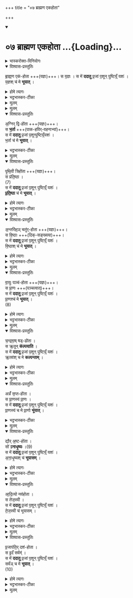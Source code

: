 +++
title = "०७ ब्राह्मण एकहोता"

+++
<div class="js_include" includetitle="true" newlevelforh1="1" unfilled url="/vedAH_yajuH/taittirIyam/sArasvata-vibhAgaH/AraNyakam/sarva-prastutiH/03_chAturhotra-chayanAdi/07_brAhmaNa_ekahotA">
<details open><summary><h1>०७ ब्राह्मण एकहोता ...{Loading}...</h1></summary>
<details><summary>भास्करोक्त-विनियोगः</summary>

1चातुर्मास्येषु केशनिवर्तनेषु 'तदृतं तत्सत्यं' इति जपित्वा  
तमेतम् अनुवाकं जपति ।  
ब्रह्ममेधे च आदीयमानं प्रेतमेतेनानुवाकेन अभिमन्त्रयते - ब्राह्मण एकहोता इति ॥ 
</details>

<details open><summary>विश्वास-प्रस्तुतिः</summary>

ब्रा॒ह्म॒ण एक॑-होता +++(यज्ञः)+++।
स य॒ज्ञः ।
स मे॑ **ददातु** प्र॒जां प॒शून् पुष्टिय्ँ॒ यशः॑ ।  
य॒ज्ञश् च॑ मे **भूयात्** ।
</details>

<details><summary>होमे त्यागः</summary>

(ब्रह्मण इदं न मम)
</details>

<details><summary>भट्टभास्कर-टीका</summary>

एको होता ऋत्विक् यस्य स एकहोता । 'ऋतश्छन्दसि' इति कबभावः । 

ईडशो यज्ञविशेषो ब्राह्मणो नाम, तपोमयत्वात् तस्य तद्वदृत्विग् उपकारित्वेन रूप्यते । 

स यज्ञः स एवाग्निष्टोमादिः सर्वो यज्ञः, तत्साध्यत्वात् ।
स मे ददातु प्रजादि । स च यज्ञः सर्वदा मे भूयात् । एवं 'अग्निर्द्विहोता' इत्यादि द्रष्टव्यम् ॥
</details>

<details><summary>मूलम्</summary>

ब्रा॒ह्म॒ण एक॑होता ।
स य॒ज्ञः ।
स मे॑ ददातु प्र॒जां प॒शून् पुष्टिय्ँ॒ यशः॑ ।  
य॒ज्ञश्च॑ मे भूयात् ।
</details>

<details><summary>मूलम्</summary>

स मे॑ ददातु प्र॒जां प॒शून् पुष्टिय्ँ॒ यशः॑ ।  
य॒ज्ञश्च॑ मे भूयात् ।
</details>

<details open><summary>विश्वास-प्रस्तुतिः</summary>

अ॒ग्निर् द्वि-हो॑ता +++(यज्ञः)+++।  
स **भ॒र्ता** +++(पाक-हविर्-वहनाभ्यां)+++।  
स मे॑ **ददातु** प्र॒जां प॒शून्पुष्टिय्ँ॒यशः॑ ।  
भ॒र्ता च॑ मे **भूयात्** ।  
</details>

<details><summary>भट्टभास्कर-टीका</summary>

2अग्निः द्वाभ्यां पाक-हविर्-वहनाभ्यां विश्वं बिभर्तीति द्विहोता यज्ञः । स एव सर्वस्य भर्ता ॥
</details>

<details><summary>मूलम्</summary>

अ॒ग्निर् द्विहो॑ता +++(यज्ञः)+++।  
स भ॒र्ता ।  
स मे॑ ददातु प्र॒जां प॒शून्पुष्टिय्ँ॒यशः॑ ।  
भ॒र्ता च॑ मे भूयात् ।
</details>

<details open><summary>विश्वास-प्रस्तुतिः</summary>

पृ॒थि॒वी त्रिहो॑ता +++(यज्ञः)+++।  
स प्र॑ति॒ष्ठा ।  
(7)  
स मे॑ **ददातु** प्र॒जां प॒शून् पुष्टिय्ँ॒ यशः॑ ।  
**प्र॒ति॒ष्ठा** च॑ मे **भूयात्** ।
</details>

<details><summary>होमे त्यागः</summary>

(पृथिव्या इदं न मम)
</details>

<details><summary>भट्टभास्कर-टीका</summary>

3पृथिवी त्रिभिः अग्न्य्-अन्न-यागैः सर्वप्रतिष्ठाहेतुः इति त्रिहोता यज्ञः ॥
</details>

<details><summary>मूलम्</summary>

पृ॒थि॒वी त्रिहो॑ता ।  
स प्र॑ति॒ष्ठा ।  
(7)  
स मे॑ ददातु प्र॒जां प॒शून्पुष्टिय्ँ॒यशः॑ ।  
प्र॒ति॒ष्ठा च॑ मे भूयात् ।
</details>

<details open><summary>विश्वास-प्रस्तुतिः</summary>

अ॒न्तरि॑क्ष॒ञ् चतु॑र्-होता +++(यज्ञः)+++।  
स वि॒ष्ठाः +++(दिक्-सङ्ख्यया)+++।  
स मे॑ **ददातु** प्र॒जां प॒शून् पुष्टिय्ँ॒ यशः॑ ।  
वि॒ष्ठाश् च॑ मे **भूयात्** ।
</details>

<details><summary>होमे त्यागः</summary>

(अन्तरिक्षायेदं न मम)
</details>

<details><summary>भट्टभास्कर-टीका</summary>

4अन्तरिक्षं चतुर्भिः वाग्-वृष्ट्य्-अवकाश-स्थानैः विश्वं विविधं स्थापयतीति ॥
</details>

<details><summary>मूलम्</summary>

अ॒न्तरि॑क्ष॒ञ्चतु॑र्होता ।  
स वि॒ष्ठाः ।  
स मे॑ ददातु प्र॒जां प॒शून्पुष्टिय्ँ॒यशः॑ ।  
वि॒ष्ठाश्च॑ मे भूयात् ।
</details>

<details open><summary>विश्वास-प्रस्तुतिः</summary>

वा॒युः पञ्च॑-होता +++(यज्ञः)+++।  
स प्रा॒णः +++(पञ्चत्वात्)+++।  
स मे॑ **ददातु** प्र॒जां प॒शून् पुष्टिय्ँ॒ यशः॑ ।  
प्रा॒णश्च॑ मे **भूयात्** ।  
(8)
</details>

<details><summary>होमे त्यागः</summary>

(वायव इदं न मम)
</details>

<details><summary>भट्टभास्कर-टीका</summary>

5वायुः पञ्चभिः प्राणादिवृत्तिभिः विश्वं प्राणयति ॥
</details>

<details><summary>मूलम्</summary>

वा॒युः पञ्च॑होता ।  
स प्रा॒णः  ।  
स मे॑ ददातु प्र॒जां प॒शून्पुष्टिय्ँ॒यशः॑ ।  
प्रा॒णश्च॑ मे भूयात् ।  
(8)
</details>

<details open><summary>विश्वास-प्रस्तुतिः</summary>

च॒न्द्रमा॒ष् षड्-ढो॑ता ।  
स ऋ॒तून् **क॑ल्पयाति** ।  
स मे॑ **ददातु** प्र॒जां प॒शून् पुष्टिय्ँ॒ यशः॑ ।  
ऋ॒तव॑श् च मे **कल्पन्ताम्** ।  
</details>

<details><summary>होमे त्यागः</summary>

(चन्द्रमस इदं न मम)
</details>

<details><summary>भट्टभास्कर-टीका</summary>

6चन्द्रमाः षढ्ढोता षड्भिः ऋतुकल्पनाभिः विश्वं धारयति ॥
</details>

<details><summary>मूलम्</summary>

च॒न्द्रमा॒ष्षड्ढो॑ता ।  
स ऋ॒तून्क॑ल्पयाति ।  
स मे॑ ददातु प्र॒जां प॒शून्पुष्टिय्ँ॒यशः॑ ।  
ऋ॒तव॑श्च मे कल्पन्ताम् ।
</details>

<details open><summary>विश्वास-प्रस्तुतिः</summary>

अन्नँ॑ स॒प्त-हो॑ता ।  
स प्रा॒णस्य॑ प्रा॒णः ।  
स मे॑ **ददातु** प्र॒जां प॒शून् पुष्टिय्ँ॒ यशः॑ ।  
प्रा॒णस्य॑ च मे प्रा॒णो **भू॑यात्** ।  
</details>

<details><summary>भट्टभास्कर-टीका</summary>

7अन्नं सप्तभिः शीर्षण्यादिभिः प्राणवृत्तिभिः प्राणयति विश्वं, तेषां प्राणनहेतुत्वात् ॥
</details>

<details><summary>मूलम्</summary>

अन्नँ॑ स॒प्तहो॑ता ।  
स प्रा॒णस्य॑ प्रा॒णः ।  
स मे॑ ददातु प्र॒जां प॒शून्पुष्टिय्ँ॒यशः॑ ।  
प्रा॒णस्य॑ च मे प्रा॒णो भू॑यात् ।

</details>

<details open><summary>विश्वास-प्रस्तुतिः</summary>

द्यौर् अ॒ष्ट-हो॑ता ।  
सो॑ **ऽनाधृ॒ष्यः** ।(9)  
स मे॑ **ददातु** प्र॒जां प॒शून् पुष्टिय्ँ॒ यशः॑ ।  
अ॒ना॒धृ॒ष्यश् च॑ **भूयासम्** ।
</details>

<details><summary>होमे त्यागः</summary>

(दिव इदं न मम)
</details>

<details><summary>भट्टभास्कर-टीका</summary>

8द्यौः अष्टाभिः इन्द्रियात्मभिः प्राणाद्यन्तःकरणान्तैः विश्वं वृष्ट्यादिद्वारेण तर्पयति, अनाधृष्टं सुखस्थानं भवति ॥
</details>

<details><summary>मूलम्</summary>

द्यौर॒ष्टहो॑ता ।  
सो॑ऽनाधृ॒ष्यः ।(9)  
स मे॑ ददातु प्र॒जां प॒शून्पुष्टिय्ँ॒यशः॑ ।  
अ॒ना॒धृ॒ष्यश्च॑ भूयासम् ।
</details>

<details open><summary>विश्वास-प्रस्तुतिः</summary>

आ॒दि॒त्यो नव॑होता ।  
स ते॑ज॒स्वी ।  
स मे॑ **ददातु** प्र॒जां प॒शून् पुष्टिय्ँ॒ यशः॑ ।  
ते॒ज॒स्वी च॑ भूयासम् ।  
</details>

<details><summary>होमे त्यागः</summary>

(आदित्यायेदं इदं न मम)
</details>

<details><summary>भट्टभास्कर-टीका</summary>

9आदित्यो नवभिः पूर्वोक्तैरष्टभिः आत्मना च विश्वं निवर्तयन् सर्वप्रत्यक्षं तेजस्वी भवति ॥
</details>

<details><summary>मूलम्</summary>

आ॒दि॒त्यो नव॑होता ।  
स ते॑ज॒स्वी ।  
स मे॑ ददातु प्र॒जां प॒शून्पुष्टिय्ँ॒यशः॑ ।  
ते॒ज॒स्वी च॑ भूयासम् ।
</details>

<details open><summary>विश्वास-प्रस्तुतिः</summary>

प्र॒जाप॑ति॒र् दश॑-होता ।  
स इ॒दँ सर्वम्॑ ।  
स मे॑ **ददातु** प्र॒जां प॒शून् पुष्टिय्ँ॒ यशः॑ ।  
सर्व॑ञ् च मे **भूयात्** ।  
(10) 
</details>

<details><summary>होमे त्यागः</summary>

(प्रजापतय इदं न मम)
</details>

<details><summary>भट्टभास्कर-टीका</summary>

10प्रजापतिर्दशभिः पूर्वोक्तैः नवभिः स्थावरात्मना च सर्वमिदं भूत्वा तिष्ठति ॥
इत्यारण्यके तृतीये सप्तमोऽनुवाकः ॥
</details>

<details><summary>मूलम्</summary>

प्र॒जाप॑ति॒र्दश॑होता।  
स इ॒दँ सर्वम्॑ ।  
स मे॑ ददातु प्र॒जां प॒शून्पुष्टिय्ँ॒यशः॑ ।  
सर्व॑ञ्च मे भूयात् ।  
(10)
</details>
</details>
</div>